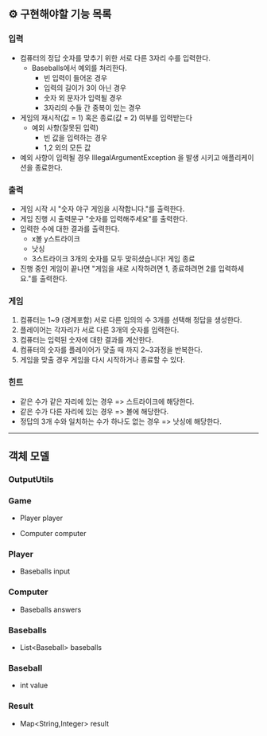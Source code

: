 ## ⚙ 구현해야할 기능 목록

### 입력

- 컴퓨터의 정답 숫자를 맞추기 위한 서로 다른 3자리 수를 입력한다.
    - Baseballs에서 예외를 처리한다.
        - 빈 입력이 들어온 경우
        - 입력의 길이가 3이 아닌 경우
        - 숫자 외 문자가 입력될 경우
        - 3자리의 수들 간 중복이 있는 경우
- 게임의 재시작(값 = 1) 혹은 종료(값 = 2) 여부를 입력받는다
    - 예외 사항(잘못된 입력)
        - 빈 값을 입력하는 경우
        - 1,2 외의 모든 값
- 예외 사항이 입력될 경우 IllegalArgumentException 을 발생 시키고 애플리케이션을 종료한다.

### 출력

- 게임 시작 시 "숫자 야구 게임을 시작합니다."를 출력한다.
- 게임 진행 시 출력문구 "숫자를 입력해주세요"를 출력한다.
- 입력한 수에 대한 결과를 출력한다.
    - x볼 y스트라이크
    - 낫싱
    - 3스트라이크 3개의 숫자를 모두 맞히셨습니다! 게임 종료
- 진행 중인 게임이 끝나면 "게임을 새로 시작하려면 1, 종료하려면 2를 입력하세요."를 출력한다.    

### 게임

1. 컴퓨터는 1~9 (경계포함) 서로 다른 임의의 수 3개를 선택해 정답을 생성한다.
2. 플레이어는 각자리가 서로 다른 3개의 숫자를 입력한다.
3. 컴퓨터는 입력된 숫자에 대한 결과를 계산한다.
4. 컴퓨터의 숫자를 플레이어가 맞출 때 까지 2~3과정을 반복한다.
5. 게임을 맞출 경우 게임을 다시 시작하거나 종료할 수 있다.

### 힌트

- 같은 수가 같은 자리에 있는 경우 => 스트라이크에 해당한다.
- 같은 수가 다른 자리에 있는 경우 => 볼에 해당한다.
- 정답의 3개 수와 일치하는 수가 하나도 없는 경우 => 낫싱에 해당한다.

<hr>

## 객체 모델

### OutputUtils

### Game

- Player player

- Computer computer

### Player

- Baseballs input

### Computer

- Baseballs answers

### Baseballs

- List<Baseball\> baseballs

### Baseball

- int value

### Result

- Map<String,Integer> result



